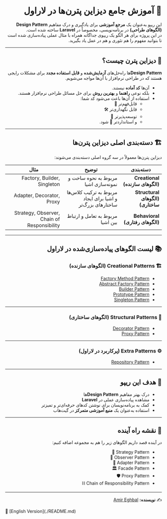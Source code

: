 <div dir="rtl">

# 🎨 آموزش جامع دیزاین پترن‌ها در لاراول

این ریپو به‌عنوان یک **مرجع آموزشی** برای یادگیری و درک مفاهیم **Design Pattern (الگوهای طراحی)** در برنامه‌نویسی، مخصوصاً در **Laravel** ساخته شده است.  
در این پروژه برای هر الگو یک ریپوی جداگانه همراه با مثال عملی پیاده‌سازی شده است تا بتوانید مفهوم را هم تئوری و هم در عمل یاد بگیرید.  

---

## 📌 دیزاین پترن چیست؟
**Design Pattern**‌ها راه‌حل‌های **آزمایش‌شده** و **قابل استفاده مجدد** برای مشکلات رایجی هستند که در طراحی نرم‌افزار با آن‌ها مواجه می‌شویم.  

- آن‌ها **کد آماده** نیستند.  
- بلکه نوعی **راهنما** و **بهترین روش** برای حل مسائل طراحی نرم‌افزار هستند.  
- استفاده از آن‌ها باعث می‌شود کد شما:  
  - قابل‌فهم‌تر 🧩  
  - قابل نگهداری‌تر 🛠️  
  - توسعه‌پذیرتر 🚀  
  - و استانداردتر 📏 شود.  

---

## 🏗️ دسته‌بندی اصلی دیزاین پترن‌ها
دیزاین پترن‌ها معمولاً در سه گروه اصلی دسته‌بندی می‌شوند:

| دسته‌بندی | توضیح | مثال |
|-----------|--------|-------|
| **Creational (الگوهای سازنده)** | مربوط به نحوه ساخت و نمونه‌سازی اشیا | Factory, Builder, Singleton |
| **Structural (الگوهای ساختاری)** | مربوط به ترکیب کلاس‌ها و اشیا برای ایجاد ساختارهای بزرگ‌تر | Adapter, Decorator, Proxy |
| **Behavioral (الگوهای رفتاری)** | مربوط به تعامل و ارتباط بین اشیا | Strategy, Observer, Chain of Responsibility |

---

## 📚 لیست الگوهای پیاده‌سازی‌شده در لاراول

### 🏗️ Creational Patterns (الگوهای سازنده)
- [Factory Method Pattern](https://github.com/aieghbal/LaravelFactoryMethodPattern)  
- [Abstract Factory Pattern](https://github.com/aieghbal/LaravelAbstractFactoryPattern)  
- [Builder Pattern](https://github.com/aieghbal/LaravelBuilderPattern)  
- [Prototype Pattern](https://github.com/aieghbal/LaravelPrototypePattern)  
- [Singleton Pattern](https://github.com/aieghbal/Laravel-Singleton-Pattern)  

---

### 🧱 Structural Patterns (الگوهای ساختاری)
- [Decorator Pattern](https://github.com/aieghbal/LaravelDecoratorPattern)  
- [Proxy Pattern](https://github.com/aieghbal/LaravelProxyPattern) 

---

### ⚙️ Extra Patterns (پرکاربرد در لاراول)
- [Repository Pattern](https://github.com/aieghbal/LaravelRepositoryPattern)  

---

## 🎯 هدف این ریپو
- درک بهتر مفاهیم **Design Pattern**‌ها  
- مشاهده پیاده‌سازی عملی در **Laravel**  
- کمک به برنامه‌نویسان برای نوشتن کدهای حرفه‌ای‌تر و تمیزتر  
- استفاده به‌عنوان یک **منبع آموزشی متمرکز** در گیت‌هاب  

---

## 🚀 نقشه راه آینده
در آینده قصد داریم الگوهای زیر را هم به مجموعه اضافه کنیم:  

- Strategy Pattern 🎯  
- Observer Pattern 👀  
- Adapter Pattern 🔌  
- Facade Pattern 🏛️  
- Proxy Pattern 🛡️  
- Chain of Responsibility Pattern ⛓️  

---

✍️ **نویسنده:** [Amir Eghbal](https://github.com/aieghbal)  

</div>
📄 [English Version](./README.md) 
